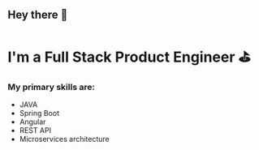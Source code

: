 ## Hey there 👋

# I'm a Full Stack Product Engineer :golf:

### My primary skills are:
  - JAVA
  - Spring Boot
  - Angular
  - REST API
  - Microservices architecture



